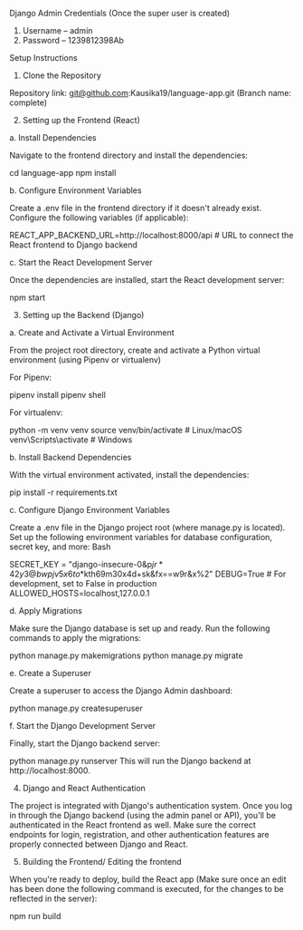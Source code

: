 Django Admin Credentials (Once the super user is created)

1.	Username – admin
2.	Password – 1239812398Ab


Setup Instructions

1.	Clone the Repository

Repository link: git@github.com:Kausika19/language-app.git (Branch name: complete)

2. Setting up the Frontend (React)

a. Install Dependencies

Navigate to the frontend directory and install the dependencies:

cd language-app
npm install

b. Configure Environment Variables

Create a .env file in the frontend directory if it doesn't already exist. Configure the following variables (if applicable):

REACT_APP_BACKEND_URL=http://localhost:8000/api  # URL to connect the React frontend to Django backend

c. Start the React Development Server

Once the dependencies are installed, start the React development server:

npm start

3. Setting up the Backend (Django)

a. Create and Activate a Virtual Environment

From the project root directory, create and activate a Python virtual environment (using Pipenv or virtualenv)


For Pipenv:

pipenv install
pipenv shell

For virtualenv:

python -m venv venv
source venv/bin/activate  # Linux/macOS
venv\Scripts\activate  # Windows

b. Install Backend Dependencies

With the virtual environment activated, install the dependencies:

pip install -r requirements.txt

c. Configure Django Environment Variables

Create a .env file in the Django project root (where manage.py is located). Set up the following environment variables for database configuration, secret key, and more:
Bash

SECRET_KEY = "django-insecure-0&p$jr*42y3@bwpjv5x6to*$kth69m30x4d+sk&fx==w9r&x%2"
DEBUG=True  # For development, set to False in production
ALLOWED_HOSTS=localhost,127.0.0.1


d. Apply Migrations

Make sure the Django database is set up and ready. Run the following commands to apply the migrations:

python manage.py makemigrations
python manage.py migrate

e. Create a Superuser

Create a superuser to access the Django Admin dashboard:

python manage.py createsuperuser


f. Start the Django Development Server

Finally, start the Django backend server:

python manage.py runserver
This will run the Django backend at http://localhost:8000.

4. Django and React Authentication

The project is integrated with Django's authentication system. Once you log in through the Django backend (using the admin panel or API), you'll be authenticated in the React frontend as well. Make sure the correct endpoints for login, registration, and other authentication features are properly connected between Django and React.

5. Building the Frontend/ Editing the frontend

When you're ready to deploy, build the React app (Make sure once an edit has been done the following command is executed, for the changes to be reflected in the server):

npm run build


